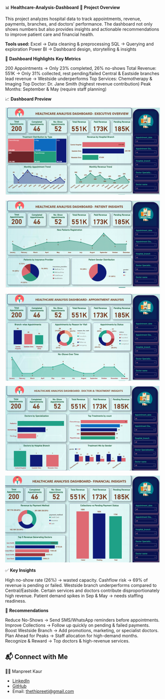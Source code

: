 
📊 **Healthcare-Analysis-Dashboard**
📌 **Project Overview**

This project analyzes hospital data to track appointments, revenue, payments, branches, and doctors’ performance. The dashboard not only shows numbers but also provides insights and actionable recommendations to improve patient care and financial health.

**Tools used:**
Excel → Data cleaning & preprocessing
SQL → Querying and exploration
Power BI → Dashboard design, storytelling & insights

🏥 **Dashboard Highlights**
**Key Metrics**

200 Appointments → Only 23% completed, 26% no-shows
Total Revenue: 551K → Only 31% collected, rest pending/failed
Central & Eastside branches lead revenue → Westside underperforms
Top Services: Chemotherapy & Imaging
Top Doctor: Dr. Jane Smith (highest revenue contribution)
Peak Months: September & May (require staff planning)

📈 **Dashboard Preview**

![Executive Overview](https://github.com/thethipreeti-code/Healthcare-Analysis-Dashboard/blob/main/Screenshot%20(24).png)

![Patient Insights](https://github.com/thethipreeti-code/Healthcare-Analysis-Dashboard/blob/main/Screenshot%20(25).png)

![Appointment Analysis](https://github.com/thethipreeti-code/Healthcare-Analysis-Dashboard/blob/main/Screenshot%20(26).png)

![Doctor & Treatment Insights](https://github.com/thethipreeti-code/Healthcare-Analysis-Dashboard/blob/main/Screenshot%20(29).png)

![Financial Insights](https://github.com/thethipreeti-code/Healthcare-Analysis-Dashboard/blob/main/Screenshot%20(30).png)

✅ **Key Insights**

High no-show rate (26%) → wasted capacity.
Cashflow risk → 69% of revenue is pending or failed.
Westside branch underperforms compared to Central/Eastside.
Certain services and doctors contribute disproportionately high revenue.
Patient demand spikes in Sep & May → needs staffing readiness.

🚀 **Recommendations**

Reduce No-Shows → Send SMS/WhatsApp reminders before appointments.
Improve Collections → Follow up quickly on pending & failed payments.
Boost Westside Branch → Add promotions, marketing, or specialist doctors.
Plan Ahead for Peaks → Staff allocation for high-demand months.
Recognize & Reward → Top doctors & high-revenue services.


## 📬 Connect with Me
👨‍💻 Manpreet Kaur 
- [LinkedIn](https://www.linkedin.com/in/manpreet-kaur-66a123371/)  
- [GitHub](https://github.com/thethipreeti-code/Healthcare-Analysis-Dashboard/edit/main/README.md)  
- Email: thethipreeti@gmail.com


